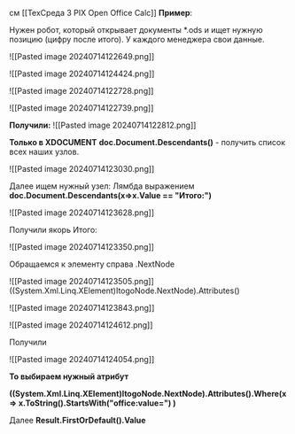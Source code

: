 
см [[ТехСреда 3 PIX Open Office Calc]]
**Пример**:

Нужен робот, который открывает документы *.ods и ищет нужную позицию (цифру после итого).
У каждого менеджера свои данные.

![[Pasted image 20240714122649.png]]


![[Pasted image 20240714124424.png]]


![[Pasted image 20240714122728.png]]


![[Pasted image 20240714122739.png]]

**Получили:**
![[Pasted image 20240714122812.png]]


**Только в XDOCUMENT** 
**doc.Document.Descendants()** - получить список всех наших узлов.


![[Pasted image 20240714123030.png]]


Далее ищем нужный узел:
Лямбда выражением **doc.Document.Descendants(x=>x.Value == "Итого:")** 

![[Pasted image 20240714123628.png]]

Получили якорь Итого:

![[Pasted image 20240714123350.png]]

Обращаемся к элементу справа .NextNode

![[Pasted image 20240714123505.png]]
((System.Xml.Linq.XElement)ItogoNode.NextNode).Attributes()

![[Pasted image 20240714123843.png]]


![[Pasted image 20240714124612.png]]


Получили

![[Pasted image 20240714124054.png]]

**То выбираем нужный атрибут**

**((System.Xml.Linq.XElement)ItogoNode.NextNode).Attributes().Where(x => x.ToString().StartsWith("office:value=") )**

Далее **Result.FirstOrDefault().Value**

